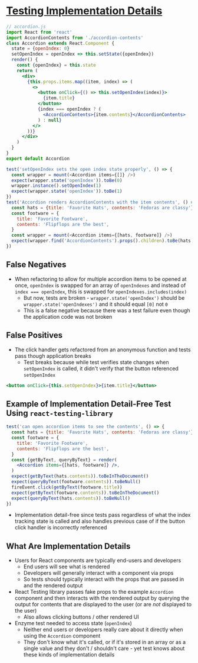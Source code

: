 # [Testing Implementation Details](https://kentcdodds.com/blog/testing-implementation-details)

```jsx
// accordion.js
import React from 'react'
import AccordionContents from './accordion-contents'
class Accordion extends React.Component {
  state = {openIndex: 0}
  setOpenIndex = openIndex => this.setState({openIndex})
  render() {
    const {openIndex} = this.state
    return (
      <div>
        {this.props.items.map((item, index) => (
          <>
            <button onClick={() => this.setOpenIndex(index)}>
              {item.title}
            </button>
            {index === openIndex ? (
              <AccordionContents>{item.contents}</AccordionContents>
            ) : null}
          </>
        ))}
      </div>
    )
  }
}
export default Accordion
```

```javascript
test('setOpenIndex sets the open index state properly', () => {
  const wrapper = mount(<Accordion items={[]} />)
  expect(wrapper.state('openIndex')).toBe(0)
  wrapper.instance().setOpenIndex(1)
  expect(wrapper.state('openIndex')).toBe(1)
})
test('Accordion renders AccordionContents with the item contents', () => {
  const hats = {title: 'Favorite Hats', contents: 'Fedoras are classy'}
  const footware = {
    title: 'Favorite Footware',
    contents: 'Flipflops are the best',
  }
  const wrapper = mount(<Accordion items={[hats, footware]} />)
  expect(wrapper.find('AccordionContents').props().children).toBe(hats.contents)
})
```

## False Negatives

* When refactoring to allow for multiple accordion items to be opened at once, `openIndex` is swapped for an array of `openIndexes` and instead of `index === openIndex`, this is swapped for `openIndexes.includes(index)`
  * But now, tests are broken - `wrapper.state('openIndex')` should be `wrapper.state('openIndexes')` and it should equal `[0]` not `0`
  * This is a false negative because there was a test failure even though the application code was not broken

## False Positives

* The click handler gets refactored from an anonymous function and tests pass though application breaks
  * Test breaks because while test verifies state changes when `setOpenIndex` is called, it didn't verify that the button referenced `setOpenIndex`

```jsx
<button onClick={this.setOpenIndex}>{item.title}</button>
```

## Example of Implementation Detail-Free Test Using `react-testing-library`

```jsx
test('can open accordion items to see the contents', () => {
  const hats = {title: 'Favorite Hats', contents: 'Fedoras are classy'}
  const footware = {
    title: 'Favorite Footware',
    contents: 'Flipflops are the best',
  }
  const {getByText, queryByText} = render(
    <Accordion items={[hats, footware]} />,
  )
  expect(getByText(hats.contents)).toBeInTheDocument()
  expect(queryByText(footware.contents)).toBeNull()
  fireEvent.click(getByText(footware.title))
  expect(getByText(footware.contents)).toBeInTheDocument()
  expect(queryByText(hats.contents)).toBeNull()
})
```

* Implementation detail-free since tests pass regardless of what the index tracking state is called and also handles previous case of if the button click handler is incorrectly referenced

## What Are Implementation Details

* Users for React components are typically end-users and developers
  * End users will see what is rendered
  * Developers will generally interact with a component via props
  * So tests should typically interact with the props that are passed in and the rendered output
* React Testing library passes fake props to the example `Accordion` component and then interacts with the rendered output by querying the output for contents that are displayed to the user (or are _not_ displayed to the user)
  * Also allows clicking buttons / other rendered UI
* Enzyme test needed to access state (`openIndex`)
  * Neither end users or developers really care about it directly when using the `Accordion` component
  * They don't know what it's called, or if it's stored in an array or as a single value and they don't / shouldn't care - yet test knows about these kinds of implementation details
